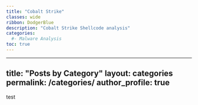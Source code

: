 ```yaml
---
title: "Cobalt Strike"
classes: wide
ribbon: DodgerBlue
description: "Cobalt Strike Shellcode analysis"
categories:
  #- Malware Analysis
toc: true
---
```


---
title: "Posts by Category"
layout: categories
permalink: /categories/
author_profile: true
---


test 
